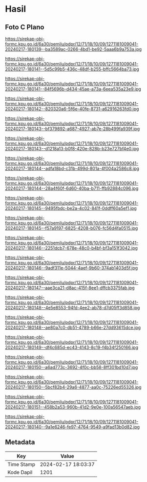 # Hasil

## Foto C Plano

https://sirekap-obj-formc.kpu.go.id/6a30/pemilu/pdpr/12/71/18/10/09/1271181009041-20240217-180139--ba3589ac-0266-4bd1-be92-5aaa6b9a753a.jpg

https://sirekap-obj-formc.kpu.go.id/6a30/pemilu/pdpr/12/71/18/10/09/1271181009041-20240217-180141--5d5c99b5-436c-48df-b255-bffc5664ba73.jpg

https://sirekap-obj-formc.kpu.go.id/6a30/pemilu/pdpr/12/71/18/10/09/1271181009041-20240217-180141--84f5696b-d434-45ae-a73a-6eea535a23e9.jpg

https://sirekap-obj-formc.kpu.go.id/6a30/pemilu/pdpr/12/71/18/10/09/1271181009041-20240217-180142--820320a6-5f6e-40fe-8731-a62916263fd0.jpg

https://sirekap-obj-formc.kpu.go.id/6a30/pemilu/pdpr/12/71/18/10/09/1271181009041-20240217-180143--bf379892-a687-4927-ab7e-28b499fa939f.jpg

https://sirekap-obj-formc.kpu.go.id/6a30/pemilu/pdpr/12/71/18/10/09/1271181009041-20240217-180143--d1218a13-b0f8-420e-828b-b23e727bf4e0.jpg

https://sirekap-obj-formc.kpu.go.id/6a30/pemilu/pdpr/12/71/18/10/09/1271181009041-20240217-180144--adfa18bd-c31b-499d-801a-4f004a2586c8.jpg

https://sirekap-obj-formc.kpu.go.id/6a30/pemilu/pdpr/12/71/18/10/09/1271181009041-20240217-180144--28a4f60f-6d60-40ba-b711-ffb92884c096.jpg

https://sirekap-obj-formc.kpu.go.id/6a30/pemilu/pdpr/12/71/18/10/09/1271181009041-20240217-180145--9495fbdc-be2a-4c02-841f-0ddff60a5ef1.jpg

https://sirekap-obj-formc.kpu.go.id/6a30/pemilu/pdpr/12/71/18/10/09/1271181009041-20240217-180145--f57a9197-6825-4208-b076-fc56d4fa0515.jpg

https://sirekap-obj-formc.kpu.go.id/6a30/pemilu/pdpr/12/71/18/10/09/1271181009041-20240217-180146--2251dcb7-678e-48c0-b4bf-bf3a151f3042.jpg

https://sirekap-obj-formc.kpu.go.id/6a30/pemilu/pdpr/12/71/18/10/09/1271181009041-20240217-180146--9adf311e-5044-4aef-9b60-374ab1403d5f.jpg

https://sirekap-obj-formc.kpu.go.id/6a30/pemilu/pdpr/12/71/18/10/09/1271181009041-20240217-180147--aae3ca21-d8ac-415f-8ee1-dffcb3375fab.jpg

https://sirekap-obj-formc.kpu.go.id/6a30/pemilu/pdpr/12/71/18/10/09/1271181009041-20240217-180148--4e5e8553-94fd-4ee2-ab78-d7d05ff3d858.jpg

https://sirekap-obj-formc.kpu.go.id/6a30/pemilu/pdpr/12/71/18/10/09/1271181009041-20240217-180148--ae80a7c0-db51-4789-b66e-27dd93615dce.jpg

https://sirekap-obj-formc.kpu.go.id/6a30/pemilu/pdpr/12/71/18/10/09/1271181009041-20240217-180149--df4c685d-ec43-4143-8c19-f4b34f250166.jpg

https://sirekap-obj-formc.kpu.go.id/6a30/pemilu/pdpr/12/71/18/10/09/1271181009041-20240217-180150--a6ad773c-3692-4f0c-bb58-8ff301bd10d7.jpg

https://sirekap-obj-formc.kpu.go.id/6a30/pemilu/pdpr/12/71/18/10/09/1271181009041-20240217-180150--5bcf82b4-29a6-4877-aa0c-75226ed55326.jpg

https://sirekap-obj-formc.kpu.go.id/6a30/pemilu/pdpr/12/71/18/10/09/1271181009041-20240217-180151--458b2a53-960b-41d2-9e0e-100a56547aeb.jpg

https://sirekap-obj-formc.kpu.go.id/6a30/pemilu/pdpr/12/71/18/10/09/1271181009041-20240217-180140--9a1e6246-fe97-4764-9549-a9fad13b0d82.jpg


## Metadata

| Key        | Value               |
| ---------- | ------------------- |
| Time Stamp | 2024-02-17 18:03:37 |
| Kode Dapil | 1201                |



